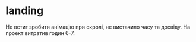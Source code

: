 # landing
Не встиг зробити анімацію при скролі, не вистачило часу та досвіду. На проект витратив годин 6-7.
